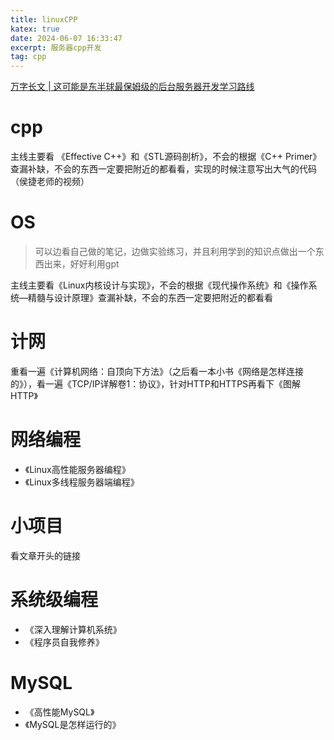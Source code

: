 ```yaml
---
title: linuxCPP
katex: true
date: 2024-06-07 16:33:47
excerpt: 服务器cpp开发
tag: cpp
---
```


[万字长文 | 这可能是东半球最保姆级的后台服务器开发学习路线](https://mp.weixin.qq.com/s?__biz=Mzg4NjUxMzg5MA==&mid=2247484347&idx=1&sn=826d0cf5ac4361d97b4e9eaee136f98c&scene=21#wechat_redirect)

# cpp

主线主要看 《Effective C++》和《STL源码剖析》，不会的根据《C++ Primer》查漏补缺，不会的东西一定要把附近的都看看，实现的时候注意写出大气的代码（侯捷老师的视频）

# OS

> 可以边看自己做的笔记，边做实验练习，并且利用学到的知识点做出一个东西出来，好好利用gpt


主线主要看《Linux内核设计与实现》，不会的根据《现代操作系统》和《操作系统—精髓与设计原理》查漏补缺，不会的东西一定要把附近的都看看


# 计网

重看一遍《计算机网络：自顶向下方法》（之后看一本小书《网络是怎样连接的》），看一遍《TCP/IP详解卷1：协议》，针对HTTP和HTTPS再看下《图解HTTP》

# 网络编程

- 《Linux高性能服务器编程》
- 《Linux多线程服务器端编程》

# 小项目

看文章开头的链接

# 系统级编程

- 《深入理解计算机系统》
- 《程序员自我修养》

# MySQL

- 《高性能MySQL》
- 《MySQL是怎样运行的》
